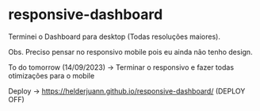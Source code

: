 # responsive-dashboard

Terminei o Dashboard para desktop (Todas resoluções maiores).

Obs. Preciso pensar no responsivo mobile pois eu ainda não tenho design.

To do tomorrow (14/09/2023) -> Terminar o responsivo e fazer todas otimizações para o mobile

Deploy -> https://helderjuann.github.io/responsive-dashboard/ (DEPLOY OFF)
